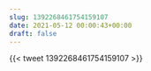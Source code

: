 ```yaml
---
slug: 1392268461754159107
date: 2021-05-12 00:00:43+00:00
draft: false
---
```


{{< tweet 1392268461754159107 >}}
